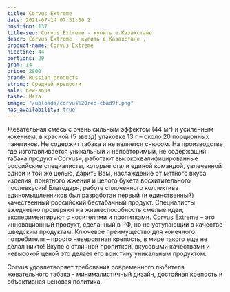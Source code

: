 ```yaml
---
title: Corvus Extreme
date: 2021-07-14 07:51:00 Z
position: 137
title-seo: Corvus Extreme - купить в Казахстане
descr: Corvus Extreme - купить в Казахстане ,
product-name: Corvus Extreme
nicotine: 44
portions: 20
gram: 14
price: 2800
brand: Russian products
strong: Средней крепости
sale: new-snus
taste: Мята
image: "/uploads/corvus%20red-cbad9f.png"
has_availability: true
---
```


Жевательная смесь с очень сильным эффектом (44 мг) и усиленным жжением, в красной (5 звезд) упаковке 13 г – около 20 порционных пакетиков. 
Не содержит табака и не является снюсом.
На производстве где изготавливается  уникальный и неповторимый,  не содержащий табака продукт «Corvus», работают высококвалифицированные российские специалисты, которые стали единой командой, увлеченной одной и той же целью, дарить Вам, наслаждение от мятного вкуса изделия, приятного жжения и целого букета восхитительного послевкусия!
            Благодаря, работе сплоченного коллектива единомышленников был разработан  первый (и единственный) качественный российский бестабачный продукт. Специалисты ежедневно проверяют на жизнеспособность смелые идеи, экспериментируют с носителями и пропитками.
            Corvus Extreme – это инновационный продукт, сделанный в РФ, но не уступающий в качестве шведским продуктам. Ключевое преимущество для конечного потребителя – просто невероятная крепость, в мире такого еще не делал никто! Вкупе с отличной пропиткой, вкусовыми качествами и невысокой ценой это делает его воистину уникальным продуктом.
 
Corvus удовлетворяет требования современного любителя жевательного табака - минималистичный дизайн, достойная крепость и объективная ценовая политика.